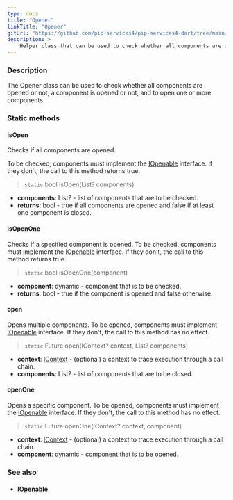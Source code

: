 ```yaml
---
type: docs
title: "Opener"
linkTitle: "Opener"
gitUrl: "https://github.com/pip-services4/pip-services4-dart/tree/main/pip-services4-components-dart"
description: >
    Helper class that can be used to check whether all components are opened or not, a component is opened or not, and to open one or more components.
---
```


### Description

The Opener class can be used to check whether all components are opened or not, a component is opened or not, and to open one or more components.

### Static methods

#### isOpen
Checks if all components are opened.

To be checked, components must implement the [IOpenable](../iopenable) interface.
If they don't, the call to this method returns true.

> `static` bool isOpen(List? components)

- **components**: List? - list of components that are to be checked.
- **returns**: bool - true if all components are opened and false if at least one component is closed.

#### isOpenOne
Checks if a specified component is opened.
To be checked, components must implement the [IOpenable](../iopenable) interface.
If they don't, the call to this method returns true.

> `static` bool isOpenOne(component)

- **component**: dynamic - component that is to be checked.
- **returns**: bool - true if the component is opened and false otherwise.


#### open
Opens multiple components.
To be opened, components must implement [IOpenable](../iopenable) interface.
If they don't, the call to this method has no effect.

> `static` Future open(IContext? context, List? components)

- **context**: [IContext](../../../components/context/icontext) - (optional) a context to trace execution through a call chain.
- **components**: List? - list of components that are to be closed.


#### openOne
Opens a specific component.
To be opened, components must implement the [IOpenable](../iopenable) interface.
If they don't, the call to this method has no effect.

> `static` Future openOne(IContext? context, component)

- **context**: [IContext](../../../components/context/icontext) - (optional) a context to trace execution through a call chain.
- **component**: dynamic - component that is to be opened.



### See also
- #### [IOpenable](../iopenable)
